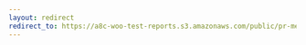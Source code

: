 ```yaml
---
layout: redirect
redirect_to: https://a8c-woo-test-reports.s3.amazonaws.com/public/pr-merge/40244/api/index.html
---
```

